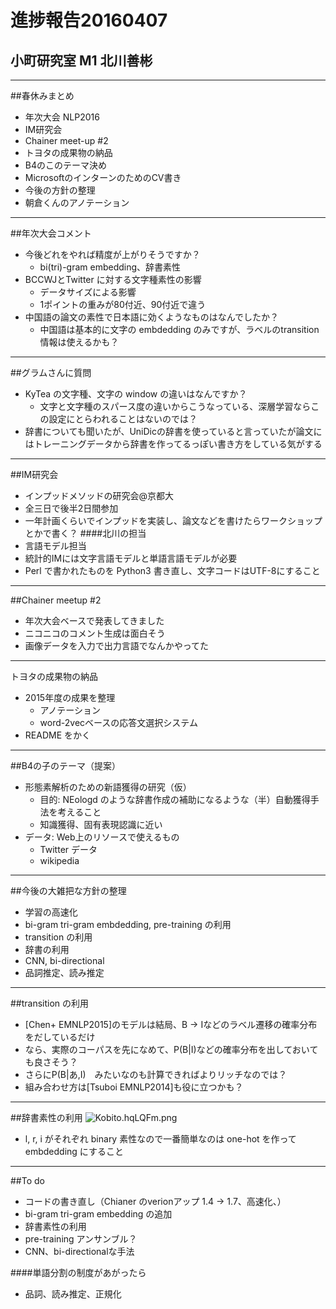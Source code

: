 # 進捗報告20160407
## 小町研究室 M1 北川善彬
---
##春休みまとめ
* 年次大会 NLP2016
* IM研究会
* Chainer meet-up #2
* トヨタの成果物の納品
* B4のこのテーマ決め
* MicrosoftのインターンのためのCV書き
* 今後の方針の整理
* 朝倉くんのアノテーション

---
##年次大会コメント
* 今後どれをやれば精度が上がりそうですか？
    * bi(tri)-gram embedding、辞書素性
* BCCWJとTwitter に対する文字種素性の影響
    * データサイズによる影響
    * 1ポイントの重みが80付近、90付近で違う
* 中国語の論文の素性で日本語に効くようなものはなんでしたか？ 
    * 中国語は基本的に文字の embdedding のみですが、ラベルのtransition情報は使えるかも？

---
##グラムさんに質問
* KyTea の文字種、文字の window の違いはなんですか？
    * 文字と文字種のスパース度の違いからこうなっている、深層学習ならこの設定にとらわれることはないのでは？
* 辞書についても聞いたが、UniDicの辞書を使っていると言っていたが論文にはトレーニングデータから辞書を作ってるっぽい書き方をしている気がする

---
##IM研究会
* インプッドメソッドの研究会@京都大
* 全三日で後半2日間参加
* 一年計画くらいでインプッドを実装し、論文などを書けたらワークショップとかで書く？
####北川の担当
* 言語モデル担当
* 統計的IMには文字言語モデルと単語言語モデルが必要
* Perl で書かれたものを Python3 書き直し、文字コードはUTF-8にすること

---
##Chainer meetup #2
* 年次大会ベースで発表してきました
* ニコニコのコメント生成は面白そう
* 画像データを入力で出力言語でなんかやってた

---
トヨタの成果物の納品
* 2015年度の成果を整理
    * アノテーション
    * word-2vecベースの応答文選択システム
* README をかく

---
##B4の子のテーマ（提案）
* 形態素解析のための新語獲得の研究（仮）
    * 目的: NEologd のような辞書作成の補助になるような（半）自動獲得手法を考えること
    * 知識獲得、固有表現認識に近い
* データ: Web上のリソースで使えるもの
    * Twitter データ 
    * wikipedia

---

##今後の大雑把な方針の整理
* 学習の高速化
* bi-gram tri-gram embdedding, pre-training の利用
* transition の利用
* 辞書の利用
* CNN, bi-directional
* 品詞推定、読み推定

---
##transition の利用
* [Chen+ EMNLP2015]のモデルは結局、B → Iなどのラベル遷移の確率分布をだしているだけ
* なら、実際のコーパスを先になめて、P(B|I)などの確率分布を出しておいても良さそう？
* さらにP(B|あ,I)　みたいなのも計算できればよりリッチなのでは？
* 組み合わせ方は[Tsuboi EMNLP2014]も役に立つかも？

---
##辞書素性の利用
![Kobito.hqLQFm.png](https://qiita-image-store.s3.amazonaws.com/0/76221/2e42ef52-dfbe-acd2-85fc-706d04f6864b.png "Kobito.hqLQFm.png")
* l, r, i がそれぞれ binary 素性なので一番簡単なのは one-hot を作って embdedding にすること

---
##To do
* コードの書き直し（Chianer のverionアップ 1.4 → 1.7、高速化、）
* bi-gram tri-gram embedding の追加
* 辞書素性の利用
* pre-training アンサンブル？
* CNN、bi-directionalな手法

####単語分割の制度があがったら
* 品詞、読み推定、正規化

